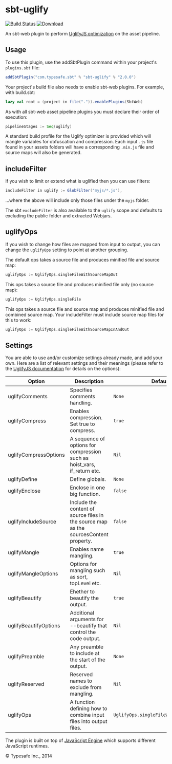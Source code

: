 sbt-uglify
==========

[![Build Status](https://api.travis-ci.org/sbt/sbt-uglify.png?branch=master)](https://travis-ci.org/sbt/sbt-uglify) [![Download](https://api.bintray.com/packages/sbt-web/sbt-plugin-releases/sbt-uglify/images/download.svg)](https://bintray.com/sbt-web/sbt-plugin-releases/sbt-uglify/_latestVersion)

An sbt-web plugin to perform [UglifyJS optimization](https://github.com/mishoo/UglifyJS2) on the asset pipeline.

Usage
-----
To use this plugin, use the addSbtPlugin command within your project's `plugins.sbt` file:

```scala
addSbtPlugin("com.typesafe.sbt" % "sbt-uglify" % "2.0.0")
```

Your project's build file also needs to enable sbt-web plugins. For example, with build.sbt:

```scala
lazy val root = (project in file(".")).enablePlugins(SbtWeb)
```

As with all sbt-web asset pipeline plugins you must declare their order of execution:

```scala
pipelineStages := Seq(uglify)
```

A standard build profile for the Uglify optimizer is provided which will mangle variables for obfuscation and
compression. Each input `.js` file found in your assets folders will have a corresponding `.min.js` file and source maps will also be generated.

## includeFilter

If you wish to limit or extend what is uglified then you can use filters:
```scala
includeFilter in uglify := GlobFilter("myjs/*.js"),
```
...where the above will include only those files under the `myjs` folder.

The sbt `excludeFilter` is also available to the `uglify` scope and defaults to excluding the public folder and extracted Webjars.

## uglifyOps

If you wish to change how files are mapped from input to output, you can change the `uglifyOps` setting to point at another grouping.

The default ops takes a source file and produces minified file and source map:
```scala
uglifyOps := UglifyOps.singleFileWithSourceMapOut
```

This ops takes a source file and produces minified file only (no source map):
```scala
uglifyOps := UglifyOps.singleFile
```

This ops takes a source file and source map and produces minified file and combined source map. Your includeFilter must include source map files for this to work:
```scala
uglifyOps := UglifyOps.singleFileWithSourceMapInAndOut
```

## Settings
You are able to use and/or customize settings already made, and add your own. Here are a list of relevant settings and
their meanings (please refer to the [UglifyJS documentation](https://github.com/mishoo/UglifyJS2) for details on the
options):

Option                  | Description                                                                                   | Default
------------------------|-----------------------------------------------------------------------------------------------|----------
uglifyComments          | Specifies comments handling.                                                                  | `None`
uglifyCompress          | Enables compression. Set true to compress.                                                    | `true`
uglifyCompressOptions   | A sequence of options for compression such as hoist_vars, if_return etc.                      | `Nil`
uglifyDefine            | Define globals.                                                                               | `None`
uglifyEnclose           | Enclose in one big function.                                                                  | `false`
uglifyIncludeSource     | Include the content of source files in the source map as the sourcesContent property.         | `false`
uglifyMangle            | Enables name mangling.                                                                        | `true`
uglifyMangleOptions     | Options for mangling such as sort, topLevel etc.                                              | `Nil`
uglifyBeautify          | Ehether to beautify the output.                                                               | `true`
uglifyBeautifyOptions   | Additional arguments for --beautify that control the code output.                             | `Nil`
uglifyPreamble          | Any preamble to include at the start of the output.                                           | `None`
uglifyReserved          | Reserved names to exclude from mangling.                                                      | `Nil`
uglifyOps               | A function defining how to combine input files into output files.                             | `UglifyOps.singleFileWithSourceMapOut`

The plugin is built on top of [JavaScript Engine](https://github.com/typesafehub/js-engine) which supports different JavaScript runtimes.

&copy; Typesafe Inc., 2014
